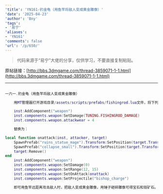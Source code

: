 ```yaml
---
'title': 'YN161-钓金龟（用鱼竿将敌人变成黄金雕像）'
'date': '2025-04-23'
'author': 'Bny'
'tags':
- '易宁'
'aliases':
- 'YN161'
'comments': false
'url': '/p/650/'
---
```


> 代码来源于“易宁”大佬的分享，仅供学习，不要直接复制粘贴。

原帖链接：[http://bbs.3dmgame.com/thread-3859071-1-1.html](http://bbs.3dmgame.com/thread-3859071-1-1.html)

---

```lua  

一六一.钓金龟（用鱼竿将敌人变成黄金雕像）

	用MT管理器打开游戏目录/assets/scripts/prefabs/fishingrod.lua文件，将下列内容：

	inst:AddComponent("weapon")
	inst.components.weapon:SetDamage(TUNING.FISHINGROD_DAMAGE)
	inst.components.weapon.attackwear = 4

	替换为：

local function onattack(inst, attacker, target)
	SpawnPrefab("ruins_statue_mage").Transform:SetPosition(target.Transform:GetWorldPosition())
	SpawnPrefab("collapse_small").Transform:SetPosition(target.Transform:GetWorldPosition())
	target:Remove()
end
	inst:AddComponent("weapon")
	inst.components.weapon:SetDamage(0)
	inst.components.weapon:SetRange(12, 15)
	inst.components.weapon:SetOnAttack(onattack)
	inst.components.weapon:SetProjectile("bishop_charge")

	即可用鱼竿远距离攻击敌人时，把敌人变成黄金雕像，用锤子砸碎雕像可得宝石和铥矿石。鱼竿在生存选项（画着绳套）下，用2个树杈、2个蛛丝制造

```  

